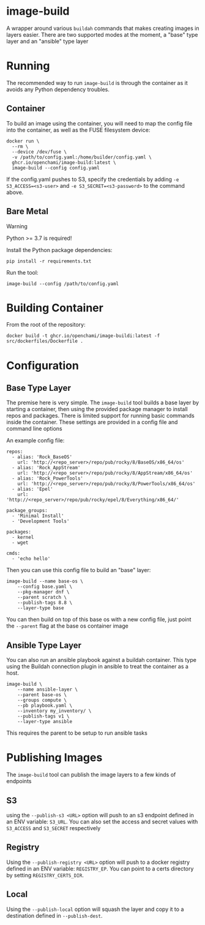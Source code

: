 # image-build

A wrapper around various `buildah` commands that makes creating images in layers easier.
There are two supported modes at the moment, a "base" type layer and an "ansible" type layer

# Running

The recommended way to run `image-build` is through the container as it avoids any Python dependency troubles.

## Container

To build an image using the container, you will need to map the config file into the container, as well as the FUSE filesystem device:

```
docker run \
  --rm \
  --device /dev/fuse \
  -v /path/to/config.yaml:/home/builder/config.yaml \
  ghcr.io/openchami/image-build:latest \
  image-build --config config.yaml
```

If the config.yaml pushes to S3, specify the credentials by adding `-e S3_ACCESS=<s3-user>` and `-e S3_SECRET=<s3-password>` to the command above.

## Bare Metal

> [!WARNING]
> Python >= 3.7 is required!

Install the Python package dependencies:
```
pip install -r requirements.txt
```

Run the tool:
```
image-build --config /path/to/config.yaml
```

# Building Container

From the root of the repository:
```
docker build -t ghcr.io/openchami/image-buildi:latest -f src/dockerfiles/Dockerfile .
```

# Configuration

## Base Type Layer

The premise here is very simple. The `image-build` tool builds a base layer by starting a container, then using the provided package manager to install repos and packages. There is limited support for running basic commands inside the container. These settings are provided in a config file and command line options

An example config file:
```
repos:
  - alias: 'Rock_BaseOS'
    url: 'http://<repo_server>/repo/pub/rocky/8/BaseOS/x86_64/os'
  - alias: 'Rock_AppStream'
    url: 'http://<repo_server>/repo/pub/rocky/8/AppStream/x86_64/os'
  - alias: 'Rock_PowerTools'
    url: 'http://<repo_server>/repo/pub/rocky/8/PowerTools/x86_64/os'
  - alias: 'Epel'
    url: 'http://<repo_server>/repo/pub/rocky/epel/8/Everything/x86_64/'

package_groups:
  - 'Minimal Install'
  - 'Development Tools'

packages:
  - kernel
  - wget

cmds:
  - 'echo hello'
```

Then you can use this config file to build an "base" layer:
```
image-build --name base-os \
    --config base.yaml \
    --pkg-manager dnf \
    --parent scratch \
    --publish-tags 8.8 \
    --layer-type base
```

You can then build on top of this base os with a new config file, just point the `--parent` flag at the base os container image


## Ansible Type Layer

You can also run an ansible playbook against a buildah container. This type using the Buildah connection plugin in ansible to treat the container as a host.
```
image-build \
    --name ansible-layer \
    --parent base-os \
    --groups compute \
    --pb playbook.yaml \
    --inventory my_inventory/ \
    --publish-tags v1 \
    --layer-type ansible
```

This requires the parent to be setup to run ansible tasks


# Publishing Images

The `image-build` tool can publish the image layers to a few kinds of endpoints

## S3

using the `--publish-s3 <URL>` option will push to an s3 endpoint defined in an ENV variable: `S3_URL`.
You can also set the access and secret values with `S3_ACCESS` and `S3_SECRET` respectively

## Registry

Using the `--publish-registry <URL>` option will push to a docker registry defined in an ENV variable: `REGISTRY_EP`. You can point to a certs directory by setting `REGISTRY_CERTS_DIR`.

## Local

Using the `--publish-local` option will squash the layer and copy it to a destination defined in `--publish-dest`.
